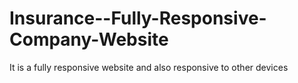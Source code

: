 # Insurance--Fully-Responsive-Company-Website
It is a fully responsive website and also responsive to other devices
